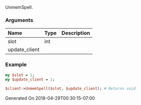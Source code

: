 UnmemSpell.
### Arguments
**Name**|**Type**|**Description**
:---|:---|:---
slot|int|
update_client||

### Example

```perl
my $slot = 1;
my $update_client = 1;

$client->UnmemSpell($slot, $update_client); # Returns void
```


Generated On 2018-04-29T00:30:15-07:00